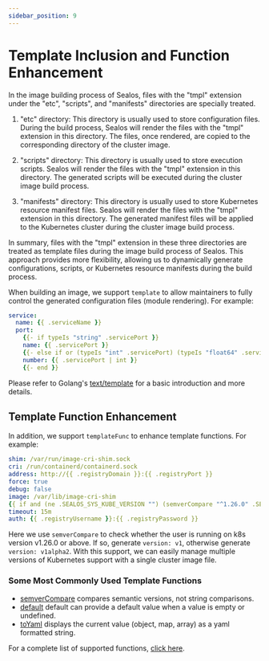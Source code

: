 ```yaml
---
sidebar_position: 9
---
```


# Template Inclusion and Function Enhancement

In the image building process of Sealos, files with the "tmpl" extension under the "etc", "scripts", and "manifests" directories are specially treated.

1. "etc" directory: This directory is usually used to store configuration files. During the build process, Sealos will render the files with the "tmpl" extension in this directory. The files, once rendered, are copied to the corresponding directory of the cluster image.

2. "scripts" directory: This directory is usually used to store execution scripts. Sealos will render the files with the "tmpl" extension in this directory. The generated scripts will be executed during the cluster image build process.

3. "manifests" directory: This directory is usually used to store Kubernetes resource manifest files. Sealos will render the files with the "tmpl" extension in this directory. The generated manifest files will be applied to the Kubernetes cluster during the cluster image build process.

In summary, files with the "tmpl" extension in these three directories are treated as template files during the image build process of Sealos. This approach provides more flexibility, allowing us to dynamically generate configurations, scripts, or Kubernetes resource manifests during the build process.

When building an image, we support `template` to allow maintainers to fully control the generated configuration files (module rendering). For example:

```yaml
service:
  name: {{ .serviceName }}
  port:
    {{- if typeIs "string" .servicePort }}
    name: {{ .servicePort }}
    {{- else if or (typeIs "int" .servicePort) (typeIs "float64" .servicePort) }}
    number: {{ .servicePort | int }}
    {{- end }}
```

Please refer to Golang's [text/template](https://pkg.go.dev/text/template) for a basic introduction and more details.

## Template Function Enhancement

In addition, we support `templateFunc` to enhance template functions. For example:

```yaml
shim: /var/run/image-cri-shim.sock
cri: /run/containerd/containerd.sock
address: http://{{ .registryDomain }}:{{ .registryPort }}
force: true
debug: false
image: /var/lib/image-cri-shim
{{ if and (ne .SEALOS_SYS_KUBE_VERSION "") (semverCompare "^1.26.0" .SEALOS_SYS_KUBE_VERSION) }}version: v1{{ else }}version: v1alpha2{{ end }}
timeout: 15m
auth: {{ .registryUsername }}:{{ .registryPassword }}
```

Here we use `semverCompare` to check whether the user is running on k8s version v1.26.0 or above. If so, generate `version: v1`, otherwise generate `version: v1alpha2`. With this support, we can easily manage multiple versions of Kubernetes support with a single cluster image file.

### Some Most Commonly Used Template Functions

* [semverCompare](http://masterminds.github.io/sprig/semver.html) compares semantic versions, not string comparisons.
* [default](http://masterminds.github.io/sprig/defaults.html) default can provide a default value when a value is empty or undefined.
* [toYaml](https://github.com/labring/sealos/blob/main/lifecycle/pkg/template/funcmap.go#L66) displays the current value (object, map, array) as a yaml formatted string.

For a complete list of supported functions, [click here](http://masterminds.github.io/sprig/).
